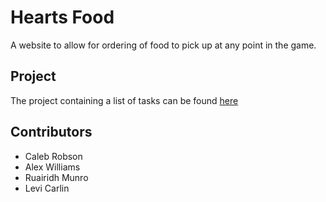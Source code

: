 # Hearts Food
 A website to allow for ordering of food to pick up at any point in the game.

## Project
 The project containing a list of tasks can be found [here](https://github.com/users/Spartan2909/projects/1/)

## Contributors
* Caleb Robson
* Alex Williams
* Ruairidh Munro
* Levi Carlin
